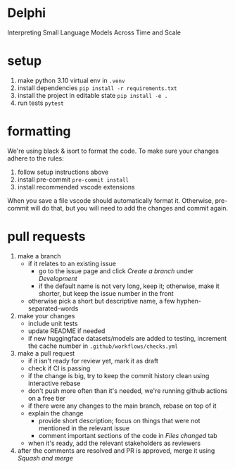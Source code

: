 # Delphi

Interpreting Small Language Models Across Time and Scale

# setup

1. make python 3.10 virtual env in `.venv`
2. install dependencies `pip install -r requirements.txt`
3. install the project in editable state `pip install -e .`
4. run tests `pytest`

# formatting

We're using black & isort to format the code. To make sure your changes adhere to the rules:

1. follow setup instructions above
2. install pre-commit `pre-commit install`
3. install recommended vscode extensions

When you save a file vscode should automatically format it. Otherwise, pre-commit will do that, but you will need to add the changes and commit again.

# pull requests

1. make a branch
   - if it relates to an existing issue
     - go to the issue page and click _Create a branch_ under _Development_
     - if the default name is not very long, keep it; otherwise, make it shorter, but keep the issue number in the front
   - otherwise pick a short but descriptive name, a few hyphen-separated-words
2. make your changes
   - include unit tests
   - update README if needed
   - if new huggingface datasets/models are added to testing, increment the cache number in `.github/workflows/checks.yml`
3. make a pull request
   - if it isn't ready for review yet, mark it as draft
   - check if CI is passing
   - if the change is big, try to keep the commit history clean using interactive rebase
   - don't push more often than it's needed, we're running github actions on a free tier
   - if there were any changes to the main branch, rebase on top of it
   - explain the change
     - provide short description; focus on things that were not mentioned in the relevant issue
     - comment important sections of the code in _Files changed_ tab
   - when it's ready, add the relevant stakeholders as reviewers
4. after the comments are resolved and PR is approved, merge it using _Squash and merge_
